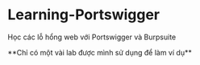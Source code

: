 # Learning-Portswigger
<p> Học các lỗ hổng web với Portswigger và Burpsuite </p>
**Chỉ có một vài lab được mình sử dụng để làm ví dụ**
